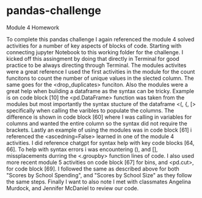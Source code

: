 # pandas-challenge
Module 4 Homework 

To complete this pandas challenge I again referenced the module 4 solved activities for a number of key aspects of blocks of code.  Starting with connecting jupyter Notebook to this working folder for the challenge.  I kicked off this assingment by doing that directly in Terminal for good practice to be always directing through Terminal.  The modules activites were a great reference I used the first activities in the module for the count funcitons <nunique> to count the number of unique values in the slected column.  The same goes for the <drop_duplicates> funciton.  Also the modules were a great help when building a dataframe as the syntax can be tricky.  Example is on code block [10] the <pd.DataFrame> function was taken from the modules but most importantly the syntax stucture of the dataframe <(, {, [>  specifically when calling the varibles to populate the columns.  The difference is shown in code block [60] where I was calling in variables for columns and wanted the entire column so the syntax did not require the brackets.  Lastly an example of using the modules was in code block [61] i referenced the <ascedning=False> learned in one of the module 4 activities.  I did reference chatgpt for syntax help with key code blocks [64, 66].  To help with syntax errors i was encountering (), and [], missplacements durring the <.groupby> function lines of code.  I also used more recent module 5 activities on code block [67] for bins, and <pd.cut>, for code block [69].  I followed the same as described above for both "Scores by School Spending", and "Scores by School Size" as they follow the same steps.  Finally I want to also note I met with classmates Angelina Murdock, and Jennifer McDaniel to review our code.  